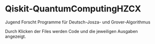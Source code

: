 # Qiskit-QuantumComputingHZCX
Jugend Forscht Programme für Deutsch-Josza- und Grover-Algorithmus

Durch Klicken der Files werden Code und die jeweiligen Ausgaben angezeigt.

